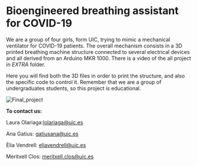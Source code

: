 # Bioengineered breathing assistant for COVID-19

We are a group of four girls, form UIC, trying to mimic a mechanical ventilator for COVID-19 patients.
The overall mechanism consists in a 3D printed breathing machine structure connected to several electrical devices and all derived from an Arduino MKR 1000. There is a video of the all project in _EXTRA_ folder.

Here you will find both the 3D files in order to print the structure, and also the specific code to control it.
Remember that we are a group of undergraduates students, so this project is educational.

 ![Final_project](https://github.com/roboticsuic/UIC-Easy-Breath/blob/main/Extra/Final_project.png)



**To contact us:**

Laura Olariaga:lolariaga@uic.es 

Ana Gatius: gatiusana@uic.es 

Èlia Vendrell: eliavendrell@uic.es

Meritxell Clos: meritxell.clos@uic.es
